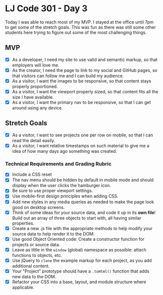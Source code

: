 # LJ Code 301 - Day 3

Today I was able to reach most of my MVP. I stayed at the office until 7pm to get some of the stretch goals. This was fun as there was still some other students here trying to figure out some of the most challenging things.


## MVP
- [x] As a developer, I need my site to use valid and semantic markup, so that employers will love me.
- [x] As the creator, I need the page to link to my social and GitHub pages, so that visitors can follow me and I can build my audience.
- [x] As a visitor, I want the images to be responsive, so that content stays properly proportioned.
- [x] As a visitor, I want the viewport properly sized, so that content fits all the size I have available.
- [x] As a visitor, I want the primary nav to be responsive, so that I can get around using any device.

## Stretch Goals
- [x] As a visitor, I want to see projects one per row on mobile, so that I can read the detail easily.
- [x] As a visitor, I want relative timestamps on such material to give me a idea of how many days ago something was created.

### Technical Requirements and Grading Rubric

- [x] Include a CSS reset
- [x] The nav menu should be hidden by default in mobile mode and should display when the user clicks the hamburger icon.
- [x] Be sure to use proper viewport settings.
- [x] Use mobile-first design principles when adding CSS.
- [x] Add new styles in any media queries as needed to make the page look good on desktop screens.
- [x] Think of some ideas for your source data, and code it up in its **own file**! Build out an array of three objects to   start with, all having similar properties.
- [x] Create a new .js file with the appropriate methods to help modify your source data to help render it to the DOM:
- [x] Use good Object Oriented code: Create a constructor function for projects or source data.
- [x] Leave as little in the `window` (global) namespace as possible: attach functions to objects, etc.
- [x] Use jQuery to `clone` the example markup for each project, as you add additional content.
- [x] Your "Project" prototype should have a `.toHtml()` function that adds new data to the DOM.
- [x] Refactor your CSS into a base, layout, and module structure where applicable.
